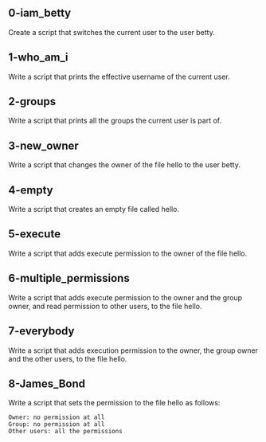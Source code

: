 ## 0-iam_betty
Create a script that switches the current user to the user betty.
## 1-who_am_i
Write a script that prints the effective username of the current user.
## 2-groups
Write a script that prints all the groups the current user is part of.
## 3-new_owner
Write a script that changes the owner of the file hello to the user betty.
## 4-empty
Write a script that creates an empty file called hello.
## 5-execute
Write a script that adds execute permission to the owner of the file hello.
## 6-multiple_permissions
Write a script that adds execute permission to the owner and the group owner, and read permission to other users, to the file hello.
## 7-everybody
Write a script that adds execution permission to the owner, the group owner and the other users, to the file hello.
## 8-James_Bond
Write a script that sets the permission to the file hello as follows:

    Owner: no permission at all
    Group: no permission at all
    Other users: all the permissions
